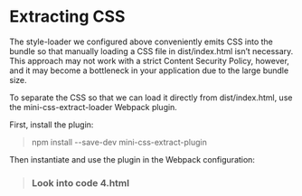 # Extracting CSS 
The style-loader we configured above conveniently emits CSS into the bundle so that manually loading a CSS file in dist/index.html isn’t necessary. This approach may not work with a strict Content Security Policy, however, and it may become a bottleneck in your application due to the large bundle size.

To separate the CSS so that we can load it directly from dist/index.html, use the mini-css-extract-loader Webpack plugin.

First, install the plugin:


> npm install --save-dev mini-css-extract-plugin

Then instantiate and use the plugin in the Webpack configuration:


> ### Look into code 4.html
